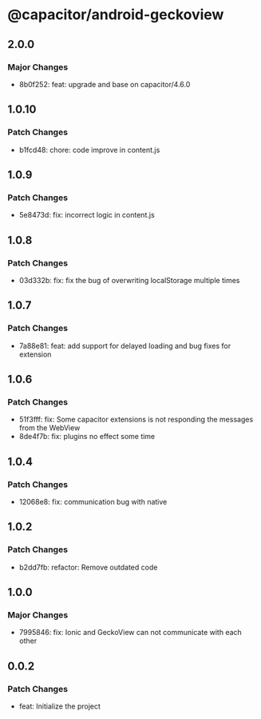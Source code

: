 # @capacitor/android-geckoview

## 2.0.0

### Major Changes

- 8b0f252: feat: upgrade and base on capacitor/4.6.0

## 1.0.10

### Patch Changes

- b1fcd48: chore: code improve in content.js

## 1.0.9

### Patch Changes

- 5e8473d: fix: incorrect logic in content.js

## 1.0.8

### Patch Changes

- 03d332b: fix: fix the bug of overwriting localStorage multiple times

## 1.0.7

### Patch Changes

- 7a88e81: feat: add support for delayed loading and bug fixes for extension

## 1.0.6

### Patch Changes

- 51f3fff: fix: Some capacitor extensions is not responding the messages from the WebView
- 8de4f7b: fix: plugins no effect some time

## 1.0.4

### Patch Changes

- 12068e8: fix: communication bug with native

## 1.0.2

### Patch Changes

- b2dd7fb: refactor: Remove outdated code

## 1.0.0

### Major Changes

- 7995846: fix: Ionic and GeckoView can not communicate with each other

## 0.0.2

### Patch Changes

- feat: Initialize the project
